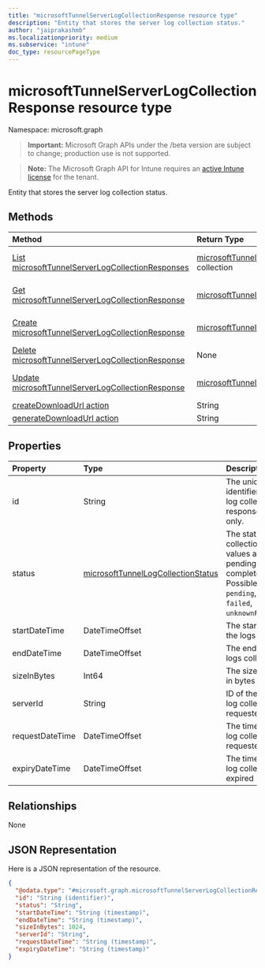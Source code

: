 ```yaml
---
title: "microsoftTunnelServerLogCollectionResponse resource type"
description: "Entity that stores the server log collection status."
author: "jaiprakashmb"
ms.localizationpriority: medium
ms.subservice: "intune"
doc_type: resourcePageType
---
```


# microsoftTunnelServerLogCollectionResponse resource type

Namespace: microsoft.graph
> **Important:** Microsoft Graph APIs under the /beta version are subject to change; production use is not supported.

> **Note:** The Microsoft Graph API for Intune requires an [active Intune license](https://go.microsoft.com/fwlink/?linkid=839381) for the tenant.


Entity that stores the server log collection status.

## Methods
|Method|Return Type|Description|
|:---|:---|:---|
|[List microsoftTunnelServerLogCollectionResponses](../api/intune-mstunnel-microsofttunnelserverlogcollectionresponse-list.md)|[microsoftTunnelServerLogCollectionResponse](../resources/intune-mstunnel-microsofttunnelserverlogcollectionresponse.md) collection|List properties and relationships of the [microsoftTunnelServerLogCollectionResponse](../resources/intune-mstunnel-microsofttunnelserverlogcollectionresponse.md) objects.|
|[Get microsoftTunnelServerLogCollectionResponse](../api/intune-mstunnel-microsofttunnelserverlogcollectionresponse-get.md)|[microsoftTunnelServerLogCollectionResponse](../resources/intune-mstunnel-microsofttunnelserverlogcollectionresponse.md)|Read properties and relationships of the [microsoftTunnelServerLogCollectionResponse](../resources/intune-mstunnel-microsofttunnelserverlogcollectionresponse.md) object.|
|[Create microsoftTunnelServerLogCollectionResponse](../api/intune-mstunnel-microsofttunnelserverlogcollectionresponse-create.md)|[microsoftTunnelServerLogCollectionResponse](../resources/intune-mstunnel-microsofttunnelserverlogcollectionresponse.md)|Create a new [microsoftTunnelServerLogCollectionResponse](../resources/intune-mstunnel-microsofttunnelserverlogcollectionresponse.md) object.|
|[Delete microsoftTunnelServerLogCollectionResponse](../api/intune-mstunnel-microsofttunnelserverlogcollectionresponse-delete.md)|None|Deletes a [microsoftTunnelServerLogCollectionResponse](../resources/intune-mstunnel-microsofttunnelserverlogcollectionresponse.md).|
|[Update microsoftTunnelServerLogCollectionResponse](../api/intune-mstunnel-microsofttunnelserverlogcollectionresponse-update.md)|[microsoftTunnelServerLogCollectionResponse](../resources/intune-mstunnel-microsofttunnelserverlogcollectionresponse.md)|Update the properties of a [microsoftTunnelServerLogCollectionResponse](../resources/intune-mstunnel-microsofttunnelserverlogcollectionresponse.md) object.|
|[createDownloadUrl action](../api/intune-mstunnel-microsofttunnelserverlogcollectionresponse-createdownloadurl.md)|String||
|[generateDownloadUrl action](../api/intune-mstunnel-microsofttunnelserverlogcollectionresponse-generatedownloadurl.md)|String||

## Properties
|Property|Type|Description|
|:---|:---|:---|
|id|String|The unique identifier for server log collection response. Read-only.|
|status|[microsoftTunnelLogCollectionStatus](../resources/intune-mstunnel-microsofttunnellogcollectionstatus.md)|The status of log collection. Possible values are: pending, completed, failed. Possible values are: `pending`, `completed`, `failed`, `unknownFutureValue`.|
|startDateTime|DateTimeOffset|The start time of the logs collected|
|endDateTime|DateTimeOffset|The end time of the logs collected|
|sizeInBytes|Int64|The size of the logs in bytes|
|serverId|String|ID of the server the log collection is requested upon|
|requestDateTime|DateTimeOffset|The time when the log collection was requested|
|expiryDateTime|DateTimeOffset|The time when the log collection is expired|

## Relationships
None

## JSON Representation
Here is a JSON representation of the resource.
<!-- {
  "blockType": "resource",
  "keyProperty": "id",
  "@odata.type": "microsoft.graph.microsoftTunnelServerLogCollectionResponse"
}
-->
``` json
{
  "@odata.type": "#microsoft.graph.microsoftTunnelServerLogCollectionResponse",
  "id": "String (identifier)",
  "status": "String",
  "startDateTime": "String (timestamp)",
  "endDateTime": "String (timestamp)",
  "sizeInBytes": 1024,
  "serverId": "String",
  "requestDateTime": "String (timestamp)",
  "expiryDateTime": "String (timestamp)"
}
```
